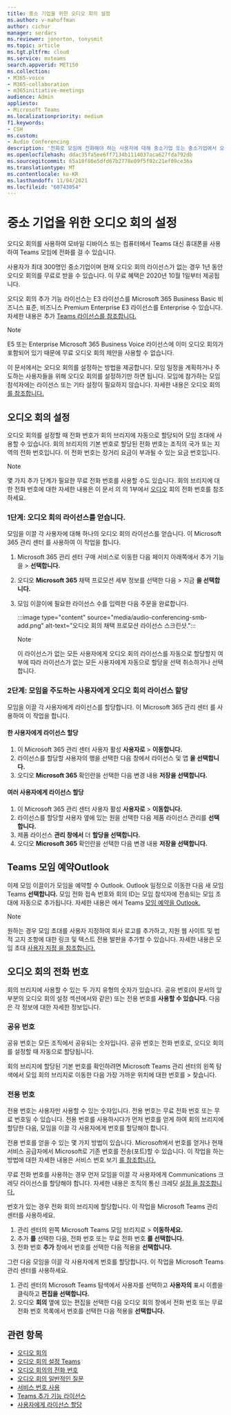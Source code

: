 ```yaml
---
title: 중소 기업을 위한 오디오 회의 설정
ms.author: v-mahoffman
author: cichur
manager: serdars
ms.reviewer: jonorton, tonysmit
ms.topic: article
ms.tgt.pltfrm: cloud
ms.service: msteams
search.appverid: MET150
ms.collection:
- M365-voice
- M365-collaboration
- m365initiative-meetings
audience: Admin
appliesto:
- Microsoft Teams
ms.localizationpriority: medium
f1.keywords:
- CSH
ms.custom:
- Audio Conferencing
description: '전화로 모임에 전화해야 하는 사용자에 대해 중소기업 또는 중소기업에서 오디오 회의를 설정하는 방법에 대해 자세히 알아보습니다. '
ms.openlocfilehash: ddac35fa5ee6ff7134b1114037aca627fda792db
ms.sourcegitcommit: 65a10f80e5dfd67b2778e09f5f92c21ef09ce36a
ms.translationtype: MT
ms.contentlocale: ko-KR
ms.lasthandoff: 11/04/2021
ms.locfileid: "60743054"
---
```

# <a name="set-up-audio-conferencing-for-small-and-medium-businesses"></a>중소 기업을 위한 오디오 회의 설정

오디오 회의를 사용하여 모바일 디바이스 또는 컴퓨터에서 Teams 대신 휴대폰을 사용하여 Teams 모임에 전화를 걸 수 있습니다.  

사용자가 최대 300명인 중소기업이며 현재 오디오 회의 라이선스가 없는 경우 1년 동안 오디오 회의를 무료로 받을 수 있습니다. 이 무료 혜택은 2020년 10월 1일부터 제공됩니다.

오디오 회의 추가 기능 라이선스는 E3 라이선스를 Microsoft 365 Business Basic 비즈니스 표준, 비즈니스 Premium Enterprise E3 라이선스를 Enterprise 수 있습니다. 자세한 내용은 추가 [Teams 라이선스를 참조합니다.](teams-add-on-licensing/microsoft-teams-add-on-licensing.md)

> [!NOTE]
> E5 또는 Enterprise Microsoft 365 Business Voice 라이선스에 이미 오디오 회의가 포함되어 있기 때문에 무료 오디오 회의 제안을 사용할 수 없습니다.

이 문서에서는 오디오 회의를 설정하는 방법을 제공합니다. 모임 일정을 계획하거나 주도하는 사용자들을 위해 오디오 회의를 설정하기만 하면 됩니다. 모임에 참가하는 모임 참석자에는 라이선스 또는 기타 설정이 필요하지 않습니다. 자세한 내용은 오디오 회의 [를 참조합니다.](audio-conferencing-in-office-365.md)

## <a name="set-up-audio-conferencing"></a>오디오 회의 설정

오디오 회의를 설정할 때 전화 번호가 회의 브리지에 자동으로 할당되어 모임 초대에 사용할 수 있습니다. 회의 브리지의 기본 번호로 할당된 전화 번호는 조직의 국가 또는 지역의 전화 번호입니다. 이 전화 번호는 장거리 요금이 부과될 수 있는 요금 번호입니다.

> [!NOTE]
> 몇 가지 추가 단계가 필요한 무료 전화 번호를 사용할 수도 있습니다. 회의 브리지에 대한 전화 번호에 대한 자세한 내용은 이 문서 의 의 1부에서 [오디오](#audio-conferencing-phone-numbers) 회의 전화 번호를 참조하세요.

### <a name="step-1-get-audio-conferencing-licenses"></a>1단계: 오디오 회의 라이선스를 얻습니다.

모임을 이끌 각 사용자에 대해 하나의 오디오 회의 라이선스를 얻습니다. 이 Microsoft 365 관리 센터 를 사용하여 이 작업을 합니다.

1. Microsoft 365 관리 센터 구매 서비스로 이동한 다음 페이지 아래쪽에서 추가 기능을  >   **선택합니다.**
2. 오디오 **Microsoft 365** 채택 프로모션 세부 정보를 선택한 다음  >  지금 **을 선택합니다.**
3. 모임 이끌이에 필요한 라이선스 수를 입력한 다음 주문을 완료합니다.

    :::image type="content" source="media/audio-conferencing-smb-add.png" alt-text="오디오 회의 채택 프로모션 라이선스 스크린샷.":::

    > [!NOTE]
    > 이 라이선스가 없는 모든 사용자에게 오디오 회의 라이선스를 자동으로 할당할지 여부에 따라 라이선스가 없는 모든 사용자에게 자동으로 할당을 선택 취소하거나 선택합니다.

### <a name="step-2-assign-an-audio-conferencing-license-to-users-who-lead-meetings"></a>2단계: 모임을 주도하는 사용자에게 오디오 회의 라이선스 할당

모임을 이끌 각 사용자에게 라이선스를 할당합니다. 이 Microsoft 365 관리 센터 를 사용하여 이 작업을 합니다.

#### <a name="assign-a-license-to-one-user"></a>한 사용자에게 라이선스 할당

1. 이 Microsoft 365 관리 센터 사용자 활성 **사용자로**  >  **이동합니다.**  
2. 라이선스를 할당할 사용자의 행을 선택한 다음 창에서 라이선스 및 앱 **을 선택합니다.**
3. 오디오 **Microsoft 365** 확인란을 선택한 다음 변경 내용 **저장을 선택합니다.**

#### <a name="assign-a-license-to-multiple-users"></a>여러 사용자에게 라이선스 할당

1. 이 Microsoft 365 관리 센터 사용자 활성 **사용자로**  >  **이동합니다.**  
2. 라이선스를 할당할 사용자 옆에 있는 원을 선택한 다음 제품 라이선스 관리를 **선택합니다.**
3. 제품 라이선스 **관리 창에서** 더 **할당을 선택합니다.**
4. 오디오 **Microsoft 365** 확인란을 선택한 다음 변경 내용 **저장을 선택합니다.**  

## <a name="schedule-teams-meetings-in-outlook"></a>Teams 모임 예약Outlook

이제 모임 이끌이가 모임을 예약할 수 Outlook. Outlook 일정으로 이동한 다음 새 모임 Teams **선택합니다.** 모임 전화 접속 번호와 회의 ID는 모임 참석자에 전송되는 모임 초대에 자동으로 추가됩니다. 자세한 내용은 에서 Teams [모임 예약을 Outlook.](https://support.microsoft.com/office/schedule-a-teams-meeting-from-outlook-883cc15c-580f-441a-92ea-0992c00a9b0f)

> [!NOTE]
> 원하는 경우 모임 초대를 사용자 지정하여 회사 로고를 추가하고, 지원 웹 사이트 및 법적 고지 조항에 대한 링크 및 텍스트 전용 발판을 추가할 수 있습니다. 자세한 내용은 모임 초대 [사용자 지정 을 참조합니다.](meeting-settings-in-teams.md#customize-meeting-invitations)

## <a name="audio-conferencing-phone-numbers"></a>오디오 회의 전화 번호

회의 브리지에 사용할 수 있는 두 가지 유형의 숫자가 있습니다. 공유 번호(이  문서의 앞부분의 오디오 회의 설정 섹션에서와 같은) 또는 전용 번호를 **사용할 수 있습니다.** [](#set-up-audio-conferencing) 다음은 각 정보에 대한 자세한 정보입니다.

### <a name="shared-numbers"></a>공유 번호

공유 번호는 모든 조직에서 공유되는 숫자입니다. 공유 번호는 전화 번호로, 오디오 회의를 설정할 때 자동으로 할당됩니다.

회의 브리지에 할당된 기본 번호를 확인하려면 Microsoft Teams 관리 센터의 왼쪽 탐색에서 모임 회의 브리지로 이동한 다음 가장 가까운 위치에 대한 번호를   >  찾습니다.

### <a name="dedicated-numbers"></a>전용 번호

전용 번호는 사용자만 사용할 수 있는 숫자입니다. 전용 번호는 무료 전화 번호 또는 무료 번호일 수 있습니다. 전용 번호를 사용하시다가 먼저 번호를 얻게 하여 회의 브리지에 할당한 다음, 모임을 이끌 각 사용자에게 번호를 할당해야 합니다.

전용 번호를 얻을 수 있는 몇 가지 방법이 있습니다. Microsoft에서 번호를 얻거나 현재 서비스 공급자에서 Microsoft로 기존 번호를 전송(포트)할 수 있습니다. 이 작업을 하는 방법에 대한 자세한 내용은 서비스 번호 보기 [를 참조합니다.](getting-service-phone-numbers.md)

무료 전화 번호를 사용하는 경우 먼저 모임을 이끌 각 사용자에게 Communications 크레딧 라이선스를 할당해야 합니다. 자세한 내용은 조직의 통신 크레딧 [설정 을 참조합니다.](set-up-communications-credits-for-your-organization.md)

번호가 있는 경우 전화 회의 브리지에 할당합니다. 이 작업을 Microsoft Teams 관리 센터를 사용하세요.

1. 관리 센터의 왼쪽 Microsoft Teams 모임 브리지로   >  **이동하세요.**
2. 추가 **를** 선택한  다음, 전화 번호 또는 무료 전화 번호 **를 선택합니다.**
3. 전화 번호 **추가** 창에서 번호를 선택한 다음 적용을 **선택합니다.**

그런 다음 모임을 이끌 각 사용자에게 번호를 할당합니다. 이 작업을 Microsoft Teams 관리 센터를 사용하세요.

1. 관리 센터의 Microsoft Teams 탐색에서 사용자를 선택하고 **사용자의** 표시 이름을 클릭하고 **편집을 선택합니다.**
2. 오디오 **회의** 옆에 있는 편집을 선택한 다음  오디오 회의 창에서 전화 번호 또는 무료  전화 번호  목록에서 번호를 선택한 다음 적용을 **선택합니다.**

## <a name="related-topics"></a>관련 항목

- [오디오 회의](audio-conferencing-in-office-365.md)
- [오디오 회의 설정 Teams](set-up-audio-conferencing-in-teams.md)
- [오디오 회의의 전화 번호](phone-numbers-for-audio-conferencing-in-teams.md)
- [오디오 회의 일반적인 질문](audio-conferencing-common-questions.md)
- [서비스 번호 사용](getting-service-phone-numbers.md)
- [Teams 추가 기능 라이선스](teams-add-on-licensing/microsoft-teams-add-on-licensing.md)
- [사용자에게 라이선스 할당](/microsoft-365/admin/manage/assign-licenses-to-users)